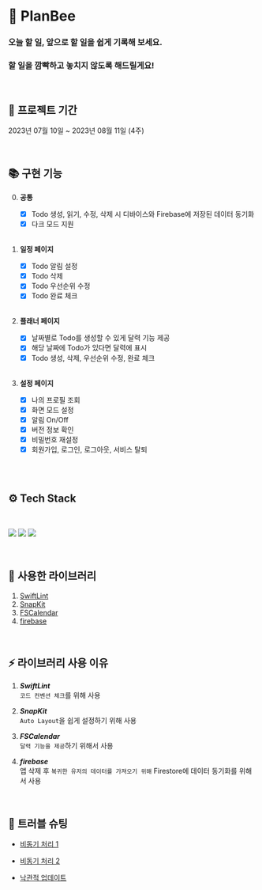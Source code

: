 # 🐝 PlanBee

### **오늘 할 일, 앞으로 할 일을 쉽게 기록해 보세요.**
### **할 일을 깜빡하고 놓치지 않도록 해드릴게요!**

<br>

## 📆 프로젝트 기간

2023년 07월 10일 ~ 2023년 08월 11일 (4주)

<br>

## 📚 구현 기능
    
0. **공통**
    - [x] Todo 생성, 읽기, 수정, 삭제 시 디바이스와 Firebase에 저장된 데이터 동기화
    - [x] 다크 모드 지원 
  
   <br>
  
1. **일정 페이지**
    - [x] Todo 알림 설정
    - [x] Todo 삭제
    - [x] Todo 우선순위 수정
    - [x] Todo 완료 체크 
    
    <br>
    
2. **플래너 페이지**
    - [x] 날짜별로 Todo를 생성할 수 있게 달력 기능 제공
    - [x] 해당 날짜에 Todo가 있다면 달력에 표시
    - [x] Todo 생성, 삭제, 우선순위 수정, 완료 체크 
    
    <br>
    
3. **설정 페이지**
    - [x] 나의 프로필 조회
    - [x] 화면 모드 설정
    - [x] 알림 On/Off
    - [x] 버전 정보 확인
    - [x] 비밀번호 재설정 
    - [x] 회원가입, 로그인, 로그아웃, 서비스 탈퇴
    
    <br>
<br>

## ⚙️ <b>Tech Stack</b>

<br>

<img src="https://img.shields.io/badge/Xcode-147EFB?style=for-the-badge&logo=Xcode&logoColor=white"/></a>
<img src="https://img.shields.io/badge/Swift-F05138?style=for-the-badge&logo=Swift&logoColor=white"/></a>
<img src="https://img.shields.io/badge/Firebase-FFCA28?style=for-the-badge&logo=Firebase&logoColor=white"/></a>

<br>
<div align="left">

## 🏹 사용한 라이브러리

1. [SwiftLint](https://github.com/realm/SwiftLint)
2. [SnapKit](https://github.com/SnapKit/SnapKit)
3. [FSCalendar](https://github.com/WenchaoD/FSCalendar.git)
4. [firebase](https://github.com/firebase/firebase-ios-sdk)

<br>

## ⚡️ 라이브러리 사용 이유
1. ***SwiftLint*** <br>
   `코드 컨벤션 체크`를 위해 사용

2. ***SnapKit*** <br>
   `Auto Layout`을 쉽게 설정하기 위해 사용
   
3. ***FSCalendar*** <br>
   `달력 기능을 제공`하기 위해서 사용
   
4. ***firebase*** <br>
   앱 삭제 후 `복귀한 유저의 데이터를 가져오기 위해` Firestore에 데이터 동기화를 위해서 사용
 
<br>

## 🔫 트러블 슈팅

- [비동기 처리 1](https://velog.io/@oasis444/트러블슈팅)

- [비동기 처리 2](https://velog.io/@oasis444/트러블-슈팅비동기-처리-2)

- [낙관적 업데이트](https://velog.io/@oasis444/낙관적-업데이트)

<br>

